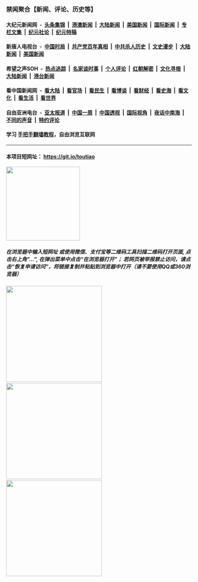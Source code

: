 ### 禁闻聚合【新闻、评论、历史等】

#### 大纪元新闻网 &nbsp;-&nbsp; [头条集锦](indexes/E头条集锦.md?t=02141522) &nbsp;|&nbsp; [港澳新闻](indexes/E港澳新闻.md?t=02141522)  &nbsp;|&nbsp; [大陆新闻](indexes/E大陆新闻.md?t=02141522) &nbsp;|&nbsp; [美国新闻](indexes/E美国新闻.md?t=02141522) &nbsp;|&nbsp; [国际新闻](indexes/E国际新闻.md?t=02141522) &nbsp;|&nbsp; [专栏文集](indexes/E专栏文集.md?t=02141522) &nbsp;|&nbsp; [纪元社论](indexes/E纪元社论.md?t=02141522) &nbsp;|&nbsp; [纪元特稿](indexes/E纪元特稿.md?t=02141522) 

#### 新唐人电视台 &nbsp;-&nbsp; [中国时局](indexes/N中国时局.md?t=02141522) &nbsp;|&nbsp; [共产党百年真相](indexes/N共产党百年真相.md?t=02141522) &nbsp;|&nbsp; [中共杀人历史](indexes/N中共杀人历史.md?t=02141522) &nbsp;|&nbsp; [文史漫步](indexes/N文史漫步.md?t=02141522) &nbsp;|&nbsp; [大陆新闻](indexes/N大陆新闻.md?t=02141522) &nbsp;|&nbsp; [美国新闻](indexes/N美国新闻.md?t=02141522)

#### 希望之声SOH &nbsp;-&nbsp; [热点追踪](indexes/H热点追踪.md?t=02141522) &nbsp;|&nbsp; [名家谈时事](indexes/H名家谈时事.md?t=02141522) &nbsp;|&nbsp; [个人评论](indexes/H个人评论.md?t=02141522)  &nbsp;|&nbsp; [红朝解密](indexes/H红朝解密.md?t=02141522) &nbsp;|&nbsp; [文化寻根](indexes/H文化寻根.md?t=02141522) &nbsp;|&nbsp; [大陆新闻](indexes/H大陆新闻.md?t=02141522) &nbsp;|&nbsp; [港台新闻](indexes/H港台新闻.md?t=02141522)

#### 看中国新闻网 &nbsp;-&nbsp; [看大陆](indexes/S看大陆.md?t=02141522) &nbsp;|&nbsp; [看官场](indexes/S看官场.md?t=02141522) &nbsp;|&nbsp; [看民生](indexes/S看民生.md?t=02141522)  &nbsp;|&nbsp; [看博谈](indexes/S看博谈.md?t=02141522) &nbsp;|&nbsp; [看财经](indexes/S看财经.md?t=02141522) &nbsp;|&nbsp; [看史海](indexes/S看史海.md?t=02141522) &nbsp;|&nbsp; [看文化](indexes/S看文化.md?t=02141522) &nbsp;|&nbsp; [看生活](indexes/S看生活.md?t=02141522) &nbsp;|&nbsp; [看世界](indexes/S看世界.md?t=02141522)

#### 自由亚洲电台 &nbsp;-&nbsp; [亚太报道](indexes/R亚太报道.md?t=02141522) &nbsp;|&nbsp; [中国一周](indexes/R中国一周.md?t=02141522) &nbsp;|&nbsp; [中国透视](indexes/R中国透视.md?t=02141522)  &nbsp;|&nbsp; [国际视角](indexes/R国际视角.md?t=02141522) &nbsp;|&nbsp; [夜话中南海](indexes/R夜话中南海.md?t=02141522) &nbsp;|&nbsp; [不同的声音](indexes/R不同的声音.md?t=02141522) &nbsp;|&nbsp; [特约评论](indexes/R特约评论.md?t=02141522)

#### 学习 [手把手翻墙教程](https://github.com/gfw-breaker/guides/wiki)，自由浏览互联网

----

#### 本项目短网址： https://git.io/toutiao
<img src="https://raw.githubusercontent.com/gfw-breaker/banned-news/master/scripts/img/qr.png" width="200px"/>  

##### 在浏览器中输入短网址 或使用微信、支付宝等二维码工具扫描二维码打开页面, 点击右上角"...", 在弹出菜单中点击“在浏览器打开”； 若网页被举报禁止访问，请点击“恢复申请访问”，将链接复制并粘贴到浏览器中打开（请不要使用QQ或360浏览器）

<img src="https://raw.githubusercontent.com/gfw-breaker/banned-news/master/scripts/img/1.png" width="260px"/> &nbsp; <img src="https://raw.githubusercontent.com/gfw-breaker/banned-news/master/scripts/img/2.png" width="260px"/> &nbsp; <img src="https://raw.githubusercontent.com/gfw-breaker/banned-news/master/scripts/img/3.png" width="260px"/>
